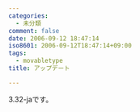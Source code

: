 ```yaml
---
categories:
  - 未分類
comment: false
date: 2006-09-12 18:47:14
iso8601: 2006-09-12T18:47:14+09:00
tags:
  - movabletype
title: アップデート

---
```


<div class="entry-body">
  <p>3.32-jaです。</p>
</div>
